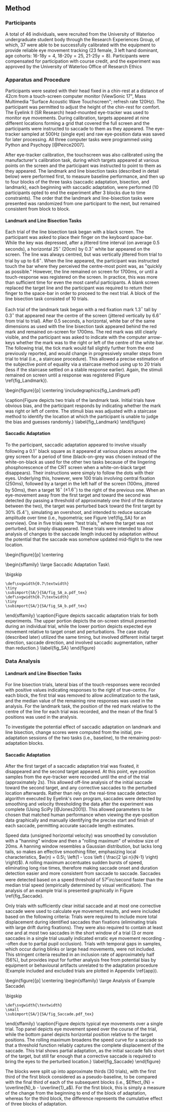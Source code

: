 Method
-------

### Participants

A total of 46 individuals, were recruited from the University of
Waterloo undergraduate student body through the Research
Experiences Group, of which, 37 were able to be successfully
calibrated with the equipment to provide reliable eye movement
tracking (23 female, 3 left hand dominant, age
cohorts: $\text{16-18y} =4$, $\text{18-20y} =25$,
$\text{21-25y} =8$). Participants were compensated for
participation with course credit, and the experiment was approved
by the University of Waterloo Office of Research Ethics

### Apparatus and Procedure

Participants were seated with their head fixed in a chin-rest at a
distance of 42cm from a touch-screen computer monitor (ViewSonic
17", Mass Multimedia "Surface Acoustic Wave Touchscreen"; refresh
rate 120Hz).  The participant was permitted to adjust the height
of the chin-rest for comfort. The Eyelink II (SR Research)
head-mounted eye-tracker was used to monitor eye movements. During
calibration, targets appeared at nine different locations forming
a grid that covered the full screen and the participants were
instructed to saccade to them as they appeared.
The eye-tracker sampled at 500Hz (single eye)
and raw eye-position data was saved for later processing.  All
three computer tasks were programmed using Python and Psychopy
[@Peirce2007].

After eye-tracker calibration, the touchscreen was also calibrated
using the manufacturer's calibration task, during which targets
appeared at various points on the screen and the participant was
instructed to point to them as they appeared. The landmark and
line bisection tasks (described in detail below) were performed first,
to measure baseline
performance, and then up to four blocks of the three tasks
(saccadic adaptation, bisection, and landmark), each beginning
with saccadic adaptation, were performed (10 participants opted to
end the experiment after 3 blocks due to time constraints). The
order that the landmark and line-bisection tasks were presented
was randomized from one participant to the next, but remained
consistent from block to block.


#### Landmark and Line Bisection Tasks

Each trial of the line bisection task began with a black screen.
The participant was asked to place their finger on the keyboard
space-bar. While the key was depressed, after a jittered time
interval (on average $0.5$ seconds), a horizontal $25^\circ$
(20cm) by $0.3^\circ$ white bar appeared on the screen. The line
was always centred, but was vertically jittered from trial to
trial by up to $6.6^\circ$. When the line appeared, the
participant was instructed touch the bar where they perceived the
centre-most point was, as "quickly as possible." However, the line
remained on screen for 1700ms, or until a touch-response was
registered on the screen. In practice, this was more than
sufficient time for even the most careful participants. A blank
screen replaced the target line and the participant was required
to return their finger to the space-bar in order to proceed to the
next trial. A block of the line bisection task consisted of 10 trials.

Each trial of the landmark task began with a red fixation mark
1.3$^\circ$ tall by 0.3$^\circ$ that appeared near the centre of
the screen (jittered vertically by 6.6$^\circ$ from trial to
trial).  After 0.5 seconds, a horizontal, white bar of the same
dimensions as used with the line bisection task appeared behind
the red mark and remained on-screen for 1700ms. The red mark was
still clearly visible, and the participant was asked to indicate
with the computer arrow-keys whether the mark was to the right or
left of the centre of the white bar. The following trial, the tick
mark would fall slightly further from the end previously reported,
and would change in progressively smaller steps from trial to
trial (i.e., a staircase procedure).  This allowed a precise
estimation of the subjective point of equality via a staircase
method using up to 20 trials (less if the staircase settled on a
stable response earlier).  Again, the stimuli remained on screen
until a response was registered (Figure \ref{fig_Landmark}).

\begin{figure}[p]
\centering
\includegraphics{fig_Landmark.pdf}


\caption{Figure depicts two trials of the landmark task. Initial
trials have obvious bias, and the participant responds by
indicating whether the mark was right or left of centre. The
stimuli bias was adjusted with a staircase method to identify the
location at which the participant is unable to judge the bias and
guesses randomly.}
\label{fig_Landmark}
\end{figure}


#### Saccadic Adaptation

To the participant, saccadic adaptation appeared to involve
visually following a 0.1$^\circ$ black square as it appeared at various
places around the grey screen for a period of time (black-on-grey
was chosen instead of the white-on-black as used for the other two
tasks because of the lingering phosphorescence of the CRT screen
when a white-on-black target disappears). Their instructions were
simply to follow the dots with their eyes.  Underlying this,
however, were 100 trials involving central fixation (250ms),
followed by a target in the left half of the screen (100ms,
jittered by 50ms), then a target 16$^\circ$ ($\pm 1.6^\circ$) to
the right of the previous one. When an eye-movement away from the
first target and toward the
second was detected (by passing a threshold of approximately
one third of the distance
between the two), the target was perturbed back toward the first
target by 30% (5.4$^\circ$), simulating an overshoot, and intended
to reduce saccade amplitude over time (i.e., hypometria; see
Figure \ref{fig_SA} for an overview).  One in five trials were "test
trials," where the target was not perturbed, but simply
disappeared. These trials were intended to allow analysis of
changes to the saccade length induced by adaptation without the
potential that the saccade was somehow updated mid-flight to the
new location.

\begin{figure}[p]
\centering

\begin{sffamily}
\large Saccadic Adaptation Task\\

\bigskip

	\def\svgwidth{0.7\textwidth}
	\tiny
	\subimport{SA/}{SA/fig_SA_a.pdf_tex}
	\def\svgwidth{0.7\textwidth}
	\tiny
	\subimport{SA/}{SA/fig_SA_b.pdf_tex}
\end{sffamily}
\caption{Figure depicts saccadic adaptation trials for both
experiments.  The upper portion depicts the on-screen stimuli
presented during an individual trial, while the lower portion
depicts expected eye movement relative to target onset and
perturbations. The case study (described later) utilized the same
timing, but involved different initial target direction, saccade
direction, and involved saccadic augmentation, rather than
reduction.}
\label{fig_SA}
\end{figure}


### Data Analysis

#### Landmark and Line Bisection Tasks

For line bisection trials, lateral bias of the touch-responses
were recorded with positive values indicating responses to the
right of true-centre. For each block, the first trial was removed
to allow acclimatization to the task, and the median value of the
remaining nine responses was used in the analysis.  For the
landmark task, the position of the red mark relative to the centre
of the line for each trial was recorded, and the mean of the final
5 positions was used in the analysis.

To investigate the potential effect
of saccadic adaptation on landmark and line bisection, change
scores were computed from the initial, pre-adaptation sessions of
the two tasks (i.e., baseline), to the remaining post-adaptation
blocks.

#### Saccadic Adaptation

After the first target of a saccadic adaptation trial was fixated,
it disappeared and the second target appeared. At this point,
eye position samples from the eye-tracker were recorded
until the end of the trial (approximately 2s). This allowed off-line
analysis of the initial saccade toward the second target, and any
corrective saccades to the perturbed location afterwards. Rather
than rely on the real-time saccade detection algorithm executed by
Eyelink's own program, saccades were detected by smoothing and
velocity thresholding the data after the experiment was complete
(Using SciPy [@Jones2001]).
This allowed parameters to be chosen that matched human
performance when viewing the eye-position data graphically
and manually identifying the precise start and finish of each
saccade, permitting accurate saccade length estimates.

Speed data (unsigned horizontal velocity) was smoothed by
convolution with a "hanning" window and then a "rolling maximum"
of window size of 20ms.  A hanning window resembles a Gaussian
distribution, but lacks long tails, so makes an effective
smoothing filter, emphasizing local characteristics, $w(n) = 0.5\;
\left(1 - \cos \left ( \frac{2 \pi n}{N-1} \right) \right)$). A
rolling maximum accentuates sudden bursts of speed, eliminating
long rise times, therefore making saccade onset and duration
detection easier and more consistent from saccade to saccade.
Saccades were detected based on a speed threshold of
57$^circ$/second faster than the median trial speed (empirically
determined by visual verification). The analysis of an example
trial is presented graphically in Figure \ref{fig_Saccade}.

Only trials with sufficiently clear initial saccade and at most
one corrective saccade were used to calculate eye movement
results, and were included based on the following criteria:
Trials were required to include more total displacement during
identified saccades than fixations (eliminating trials with large
drift during fixations).  They were also required to contain at
least one and at most two saccades in the short window of a trial
(3 or more saccades in a single trial usually indicated erratic
eye movement recording --often due to partial pupil occlusion).
Trials with temporal gaps in samples, which occur during blinks or
large head movements, were not included. This stringent criteria
resulted in an inclusion rate of approximately half (56\%), but
provides input for further analysis free from potential bias by
equipment or behavioural artifacts unrelated to the adaptation
procedure (Example included and excluded trials are plotted in
Appendix \ref{app}).

\begin{figure}[p]
\centering
\begin{sffamily}
\large Analysis of Example Saccade\\

\bigskip

	\def\svgwidth{\textwidth}
	\small
	\subimport{SA/}{SA/fig_Saccade.pdf_tex}
\end{sffamily}
\caption{Figure depicts typical eye movements over a single trial.
Top panel depicts eye movement speed over the course of the trial,
while the bottom panel depicts horizontal position relative to the
target positions. The rolling maximum broadens the speed curve for
a saccade so that a threshold function reliably captures the
complete displacement of the saccade. This trial shows partial
adaptation, as the initial saccade falls short of the target, but
still far enough that a corrective saccade is required to bring
the eyes to the perturbed location.} \label{fig_Saccade}
\end{figure}

The blocks were split up into approximate thirds (30 trials), with the first
third of the first block considered as a pseudo-baseline, to be
compared with the final third of each of the subsequent blocks
(i.e., $Effect_{N} = \overline{N}_b - \overline{1}_a$). For the
first block, this is simply a measure of the change from the
beginning to end of the block of adaptation, whereas for the third
block, the difference represents the cumulative effect of three blocks of
adaptation.
